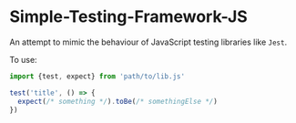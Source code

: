 # Simple-Testing-Framework-JS

An attempt to mimic the behaviour of JavaScript testing libraries like `Jest`.

To use:
```js
import {test, expect} from 'path/to/lib.js'

test('title', () => {
  expect(/* something */).toBe(/* somethingElse */)
})
```


